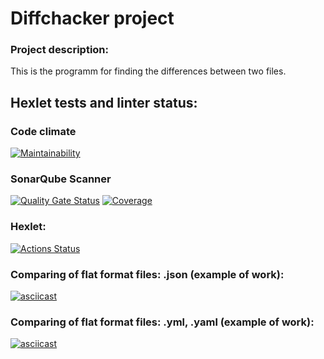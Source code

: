 # Diffchacker project

### Project description:
This is the programm for finding the differences between two files.

## Hexlet tests and linter status:

### Code climate
[![Maintainability](https://api.codeclimate.com/v1/badges/80cabe5e78a396c9574d/maintainability)](https://codeclimate.com/github/RomashNat/frontend-project-46/maintainability)

### SonarQube Scanner
[![Quality Gate Status](https://sonarcloud.io/api/project_badges/measure?project=RomashNat_frontend-project-46&metric=alert_status)](https://sonarcloud.io/project/configuration?id=RomashNat_frontend-project-46)
[![Coverage](https://sonarcloud.io/api/project_badges/measure?project=RomashNat_frontend-project-46&metric=coverage)](https://sonarcloud.io/project/configuration?id=RomashNat_frontend-project-46)

### Hexlet:
[![Actions Status](https://github.com/RomashNat/frontend-project-46/actions/workflows/hexlet-check.yml/badge.svg)](https://github.com/RomashNat/frontend-project-46/actions)

### Comparing of flat format files: .json (example of work):
[![asciicast](https://asciinema.org/a/BTEYZP8LxSga7EmhUUdCsAvVo.svg)](https://asciinema.org/a/BTEYZP8LxSga7EmhUUdCsAvVo)

### Comparing of flat format files: .yml, .yaml (example of work):
[![asciicast](https://asciinema.org/a/crzsgyj4jOrZhDcfDyBMws9A6.svg)](https://asciinema.org/a/crzsgyj4jOrZhDcfDyBMws9A6)